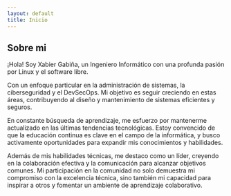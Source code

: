 ```yaml
---
layout: default
title: Inicio
---
```


## Sobre mi

¡Hola! Soy Xabier Gabiña, un Ingeniero Informático con una profunda pasión por Linux y el software libre.

Con un enfoque particular en la administración de sistemas, la ciberseguridad y el DevSecOps. Mi objetivo es seguir creciendo en estas áreas, contribuyendo al diseño y mantenimiento de sistemas eficientes y seguros.

En constante búsqueda de aprendizaje, me esfuerzo por mantenerme actualizado en las últimas tendencias tecnológicas. Estoy convencido de que la educación continua es clave en el campo de la informática, y busco activamente oportunidades para expandir mis conocimientos y habilidades.

Además de mis habilidades técnicas, me destaco como un líder, creyendo en la colaboración efectiva y la comunicación para alcanzar objetivos comunes. Mi participación en la comunidad no solo demuestra mi compromiso con la excelencia técnica, sino también mi capacidad para inspirar a otros y fomentar un ambiente de aprendizaje colaborativo.
